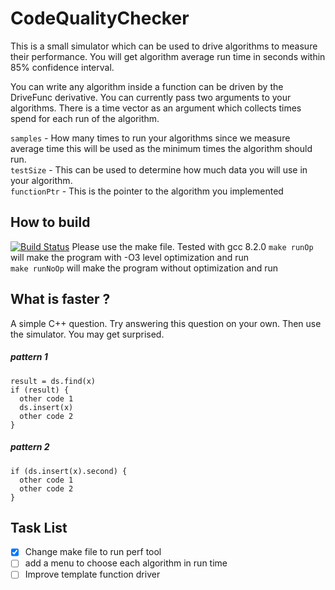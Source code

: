 # CodeQualityChecker
This is a small simulator which can be used to drive algorithms to measure their performance. You will get algorithm average run time in seconds within 85% confidence interval.

You can write any algorithm inside a function can be driven by the DriveFunc derivative. You can currently pass two arguments to your algorithms. There is a time vector as an argument which collects times spend for each run of the algorithm.

`samples` - How many times to run your algorithms since we measure average time this will be used as the minimum times the algorithm should run.  
`testSize` - This can be used to determine how much data you will use in your algorithm.  
`functionPtr` - This is the pointer to the algorithm you implemented

## How to build
[![Build Status](https://travis-ci.com/KRVPerera/CodeQualityChecker.svg?branch=master)](https://travis-ci.com/KRVPerera/CodeQualityChecker)
Please use the make file. Tested with gcc 8.2.0
`make runOp` will make the program with -O3 level optimization and run  
`make runNoOp` will make the program without optimization and run

## What is faster ?
A simple C++ question. Try answering this question on your own. Then use the simulator. You may get surprised.
##### pattern 1
    result = ds.find(x)
    if (result) {
      other code 1
      ds.insert(x)
      other code 2
    }

##### pattern 2

    if (ds.insert(x).second) {
      other code 1
      other code 2
    }


## Task List
- [x] Change make file to run perf tool
- [ ] add a menu to choose each algorithm in run time
- [ ]  Improve template function driver
